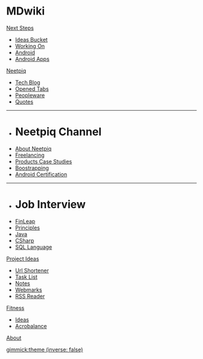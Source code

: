 # MDwiki

[Next Steps]()

  * [Ideas Bucket](NextSteps-IdeasBucket.md)
  * [Working On](NextSteps-WorkingOn.md)
  * [Android](NextSteps-Android.md)
  * [Android Apps](NextSteps-AndroidApps.md)

[Neetpiq]()

  * [Tech Blog](NextSteps-TechBlog.md)
  * [Opened Tabs](NextSteps-OpenedTabs-md)
  * [Peopleware](NextSteps-Peopleware.md)
  * [Quotes](NextSteps-Quotes.md)
  ----
  * # Neetpiq Channel
  * [About Neetpiq](NextSteps-Neetpiq.md)
  * [Freelancing](NextSteps-Freelancing.md)
  * [Products Case Studies](NextSteps-Products-CaseStudies.md)
  * [Boostrapping](NextSteps-Bootstrapping.md)
  * [Android Certification](NextSteps-AndroidCertification.md)
  ----
  * # Job Interview
  * [FinLeap](NextSteps-Job-FinLeap.md)
  * [Principles](NextSteps-JobInterviews-Principles.md)
  * [Java](NextSteps-JobInterviews.md)
  * [CSharp](NextSteps-JobInterviews-CSharp.md)
  * [SQL Language](NextSteps-JobInterviews-SQL.md)
 
  
[Project Ideas]()

  * [Url Shortener](NextSteps-Projects-UrlShortener.md)
  * [Task List](NextSteps-Projects-TaskList.md)
  * [Notes](NextSteps-Projects-Notes.md)
  * [Webmarks](NextSteps-Projects-Webmarks.md)
  * [RSS Reader](NextSteps-Projects-RssReader.md)

[Fitness]()

  * [Ideas](NextSteps-Fitness.md)
  * [Acrobalance](NextSteps-Acrobalance.md)

[About](about.md)

[gimmick:theme (inverse: false)](united)

